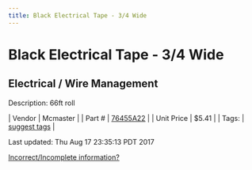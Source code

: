 ```yaml
---
title: Black Electrical Tape - 3/4 Wide
---
```


# Black Electrical Tape - 3/4 Wide
## Electrical / Wire Management
Description: 	66ft roll 

| Vendor | Mcmaster | 
| Part # | [76455A22](https://www.mcmaster.com/#76455A22) | 
| Unit Price | $5.41 | 
| Tags: | [suggest tags](https://docs.google.com/forms/d/e/1FAIpQLSeWyY8v3RgOty-MyWmh9U0iivNYN_molChYyS-0U-o-kOAv_g/viewform) | 

Last updated: Thu Aug 17 23:35:13 PDT 2017

 [Incorrect/Incomplete information?](https://docs.google.com/forms/d/e/1FAIpQLSeWyY8v3RgOty-MyWmh9U0iivNYN_molChYyS-0U-o-kOAv_g/viewform)